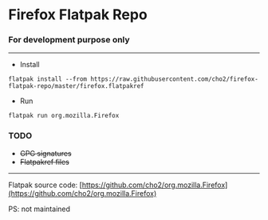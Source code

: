 # Firefox Flatpak Repo
### For development purpose only
---

* Install
```
flatpak install --from https://raw.githubusercontent.com/cho2/firefox-flatpak-repo/master/firefox.flatpakref
```

* Run
```
flatpak run org.mozilla.Firefox
```

### TODO
* ~~GPG signatures~~
* ~~Flatpakref files~~

---
Flatpak source code: [https://github.com/cho2/org.mozilla.Firefox](https://github.com/cho2/org.mozilla.Firefox)

PS: not maintained
